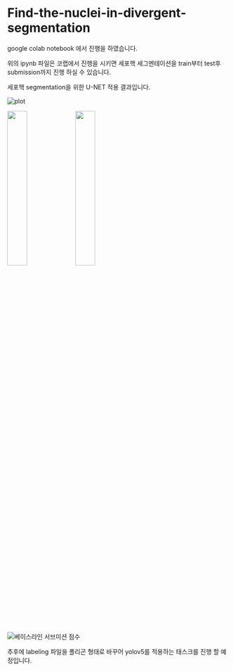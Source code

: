 # Find-the-nuclei-in-divergent-segmentation

google colab notebook 에서 진행을 하였습니다.

위의 ipynb 파일은 코랩에서 진행을 시키면 세포핵 세그멘테이션을 train부터 test후 submission까지 진행 하실 수 있습니다.

세포핵 segmentation을 위한 U-NET 적용 결과입니다.

![plot](https://user-images.githubusercontent.com/62852426/231238002-aeadbeef-ac1a-4847-81e3-8ad77c1f530c.png)



<img width='30%' src='https://user-images.githubusercontent.com/62852426/231241364-d3e2ef74-fe0e-4566-956f-a5dabddcbfbc.png'>
<img width='30%' src='https://user-images.githubusercontent.com/62852426/231241579-6f1c28b3-5f52-4400-8447-5d8f59339b69.png'>


![베이스라인 서브미션 점수](https://user-images.githubusercontent.com/62852426/231237309-e2147961-44cb-4bfe-98f0-7253505255ff.JPG)


추후에 labeling 파일을 폴리곤 형태로 바꾸어 yolov5를 적용하는 태스크를 진행 할 예정입니다.
